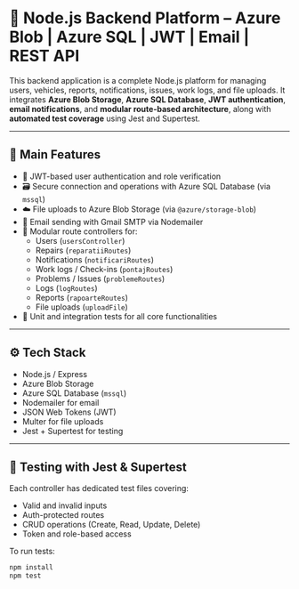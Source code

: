 
# 🚀 Node.js Backend Platform – Azure Blob | Azure SQL | JWT | Email | REST API

This backend application is a complete Node.js platform for managing users, vehicles, reports, notifications, issues, work logs, and file uploads. It integrates **Azure Blob Storage**, **Azure SQL Database**, **JWT authentication**, **email notifications**, and **modular route-based architecture**, along with **automated test coverage** using Jest and Supertest.

---

## 🧩 Main Features

- 🔐 JWT-based user authentication and role verification
- 🗃️ Secure connection and operations with Azure SQL Database (via `mssql`)
- ☁️ File uploads to Azure Blob Storage (via `@azure/storage-blob`)
- 📧 Email sending with Gmail SMTP via Nodemailer
- 🔄 Modular route controllers for:
  - Users (`usersController`)
  - Repairs (`reparatiiRoutes`)
  - Notifications (`notificariRoutes`)
  - Work logs / Check-ins (`pontajRoutes`)
  - Problems / Issues (`problemeRoutes`)
  - Logs (`logRoutes`)
  - Reports (`rapoarteRoutes`)
  - File uploads (`uploadFile`)
- 🧪 Unit and integration tests for all core functionalities

---

## ⚙️ Tech Stack

- Node.js / Express
- Azure Blob Storage
- Azure SQL Database (`mssql`)
- Nodemailer for email
- JSON Web Tokens (JWT)
- Multer for file uploads
- Jest + Supertest for testing
---

## 🧪 Testing with Jest & Supertest

Each controller has dedicated test files covering:

- Valid and invalid inputs
- Auth-protected routes
- CRUD operations (Create, Read, Update, Delete)
- Token and role-based access

To run tests:

```bash
npm install
npm test
